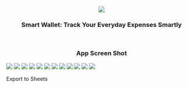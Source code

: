 <br />
<p align="center">
  <a href="https://github.com/jaysavsani07/math-metrix">
    <img src="android/app/src/main/res/mipmap-xxxhdpi/ic_launcher.png">
  </a>

  <h3 align="center">Smart Wallet: Track Your Everyday Expenses Smartly</h3>
<br />
<h3 align="center">App Screen Shot</h3>

<img src="screenshots/1.png">	<img src="screenshots/2.png">	<img src="screenshots/3.png">	<img src="screenshots/3.1.png">
<img src="screenshots/4.png">	<img src="screenshots/5.png">	<img src="screenshots/6.png">	<img src="screenshots/7.png">
<img src="screenshots/8.png">	<img src="screenshots/9.png">	<img src="screenshots/10.png">	<img src="screenshots/11.png">

Export to Sheets


</p>

